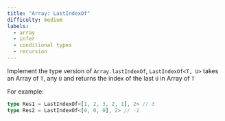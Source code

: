 ```yaml
---
title: "Array: LastIndexOf"
difficulty: medium
labels: 
  - array
  - infer
  - conditional types
  - recursion
---
```

Implement the type version of ```Array.lastIndexOf```, ```LastIndexOf<T, U>```  takes an Array  of ```T```, any ```U``` and returns the index of the last ```U``` in Array of ```T```



For example:


  ```typescript
  type Res1 = LastIndexOf<[1, 2, 3, 2, 1], 2> // 3
  type Res2 = LastIndexOf<[0, 0, 0], 2> // -1
  ```
